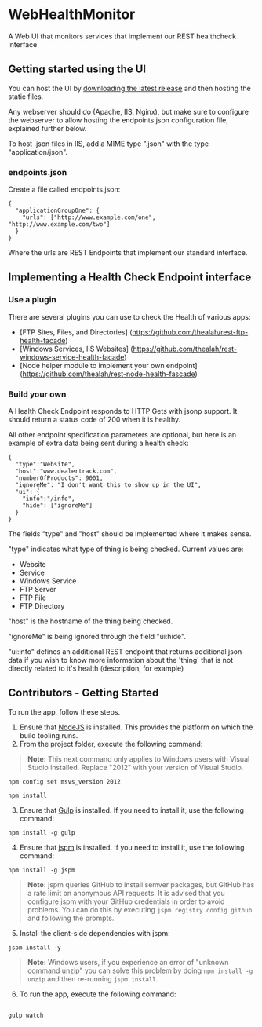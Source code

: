 # WebHealthMonitor
A Web UI that monitors services that implement our REST healthcheck interface

## Getting started using the UI

You can host the UI by [downloading the latest release](https://github.com/dtinteractive/WebHealthMonitor/releases/download/0.1.0/dist.zip) and then hosting the static files.

Any webserver should do (Apache, IIS, Nginx), but make sure to configure the webserver to allow hosting the endpoints.json configuration file, explained further below.

To host .json files in IIS, add a MIME type ".json" with the type "application/json".

### endpoints.json

Create a file called endpoints.json: 
```
{
  "applicationGroupOne": {
    "urls": ["http://www.example.com/one", "http://www.example.com/two"]
  }
}
```

Where the urls are REST Endpoints that implement our standard interface.

## Implementing a Health Check Endpoint interface

### Use a plugin

There are several plugins you can use to check the Health of various apps:

* [FTP Sites, Files, and Directories] (https://github.com/thealah/rest-ftp-health-facade)
* [Windows Services, IIS Websites] (https://github.com/thealah/rest-windows-service-health-facade)
* [Node helper module to implement your own endpoint] (https://github.com/thealah/rest-node-health-fascade)

### Build your own

A Health Check Endpoint responds to HTTP Gets with jsonp support. It should return a status code of 200 when it is healthy.

All other endpoint specification parameters are optional, but here is an example of extra data being sent during a health check:

```
{
  "type":"Website",
  "host":"www.dealertrack.com",
  "numberOfProducts": 9001,
  "ignoreMe": "I don't want this to show up in the UI",
  "ui": {
    "info":"/info",
    "hide": ["ignoreMe"]
  }
}
```

The fields "type" and "host" should be implemented where it makes sense. 

"type" indicates what type of thing is being checked. Current values are:

* Website
* Service
* Windows Service
* FTP Server
* FTP File
* FTP Directory

"host" is the hostname of the thing being checked.

"ignoreMe" is being ignored through the field "ui:hide".

"ui:info" defines an additional REST endpoint that returns additional json data if you wish to know more information about the 'thing' that is not directly related to it's health (description, for example)

## Contributors - Getting Started

To run the app, follow these steps.

1. Ensure that [NodeJS](http://nodejs.org/) is installed. This provides the platform on which the build tooling runs.
2. From the project folder, execute the following command:

  >**Note:** This next command only applies to Windows users with Visual Studio installed. Replace "2012" with your version of Visual Studio.
  ```shell
  npm config set msvs_version 2012
  ```

  ```shell
  npm install
  ```
3. Ensure that [Gulp](http://gulpjs.com/) is installed. If you need to install it, use the following command:

  ```shell
  npm install -g gulp
  ```
4. Ensure that [jspm](http://jspm.io/) is installed. If you need to install it, use the following command:

  ```shell
  npm install -g jspm
  ```
  > **Note:** jspm queries GitHub to install semver packages, but GitHub has a rate limit on anonymous API requests. It is advised that you configure jspm with your GitHub credentials in order to avoid problems. You can do this by executing `jspm registry config github` and following the prompts.
5. Install the client-side dependencies with jspm:

  ```shell
  jspm install -y
  ```
  >**Note:** Windows users, if you experience an error of "unknown command unzip" you can solve this problem by doing `npm install -g unzip` and then re-running `jspm install`.
6. To run the app, execute the following command:

```shell

gulp watch
```
